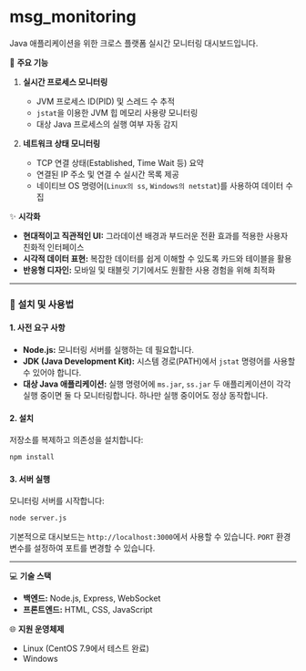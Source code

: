 # msg_monitoring

Java 애플리케이션을 위한 크로스 플랫폼 실시간 모니터링 대시보드입니다.

🎯 **주요 기능**

1.  **실시간 프로세스 모니터링**
    *   JVM 프로세스 ID(PID) 및 스레드 수 추적
    *   `jstat`을 이용한 JVM 힙 메모리 사용량 모니터링
    *   대상 Java 프로세스의 실행 여부 자동 감지

2.  **네트워크 상태 모니터링**
    *   TCP 연결 상태(Established, Time Wait 등) 요약
    *   연결된 IP 주소 및 연결 수 실시간 목록 제공
    *   네이티브 OS 명령어(`Linux의 ss`, `Windows의 netstat`)를 사용하여 데이터 수집

✨ **시각화**

*   **현대적이고 직관적인 UI:** 그라데이션 배경과 부드러운 전환 효과를 적용한 사용자 친화적 인터페이스
*   **시각적 데이터 표현:** 복잡한 데이터를 쉽게 이해할 수 있도록 카드와 테이블을 활용
*   **반응형 디자인:** 모바일 및 태블릿 기기에서도 원활한 사용 경험을 위해 최적화

--- 

### 🔧 **설치 및 사용법**

#### **1. 사전 요구 사항**

*   **Node.js:** 모니터링 서버를 실행하는 데 필요합니다.
*   **JDK (Java Development Kit):** 시스템 경로(PATH)에서 `jstat` 명령어를 사용할 수 있어야 합니다.
*   **대상 Java 애플리케이션:** 실행 명령어에 `ms.jar`, `ss.jar` 두 애플리케이션이 각각 실행 중이면 둘 다 모니터링합니다. 하나만 실행 중이어도 정상 동작합니다.

#### **2. 설치**

저장소를 복제하고 의존성을 설치합니다:

```bash
npm install
```

#### **3. 서버 실행**

모니터링 서버를 시작합니다:

```bash
node server.js
```

기본적으로 대시보드는 `http://localhost:3000`에서 사용할 수 있습니다. `PORT` 환경 변수를 설정하여 포트를 변경할 수 있습니다.

--- 

💻 **기술 스택**

*   **백엔드:** Node.js, Express, WebSocket
*   **프론트엔드:** HTML, CSS, JavaScript

🌐 **지원 운영체제**

*   Linux (CentOS 7.9에서 테스트 완료)
*   Windows
